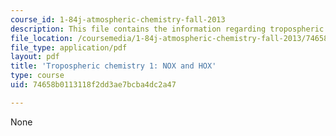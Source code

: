 ```yaml
---
course_id: 1-84j-atmospheric-chemistry-fall-2013
description: This file contains the information regarding tropospheric chemistry.
file_location: /coursemedia/1-84j-atmospheric-chemistry-fall-2013/74658b0113118f2dd3ae7bcba4dc2a47_MIT1_84JF13_Lec10_trop1.pdf
file_type: application/pdf
layout: pdf
title: 'Tropospheric chemistry 1: NOX and HOX'
type: course
uid: 74658b0113118f2dd3ae7bcba4dc2a47

---
```

None